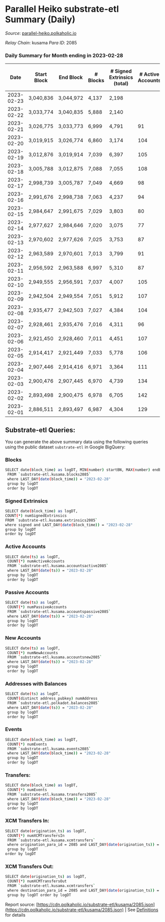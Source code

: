 # Parallel Heiko substrate-etl Summary (Daily)

_Source_: [parallel-heiko.polkaholic.io](https://parallel-heiko.polkaholic.io)

*Relay Chain*: kusama
*Para ID*: 2085



### Daily Summary for Month ending in 2023-02-28


| Date | Start Block | End Block | # Blocks | # Signed Extrinsics (total) | # Active Accounts | # Passive | # New | # Addresses with Balances | # Events | # Transfers | # XCM Transfers In | # XCM Transfers Out | Issues | 
| ---- | ----------- | --------- | -------- | --------------------------- | ----------------- | --------- | ----- | ------------------------- | -------- | ----------- | ------------------ | ------------------- | ------ |
| 2023-02-23 | 3,040,836 | 3,044,972 | 4,137 | 2,198 |  |  |  |  | 20,128 | 202  |   |   |  |
| 2023-02-22 | 3,033,774 | 3,040,835 | 5,888 | 2,140 |  |  |  | 24,297 | 23,453 | 252  |   |   |  |
| 2023-02-21 | 3,026,775 | 3,033,773 | 6,999 | 4,791 | 91 | 15 | 3 | 24,296 | 40,488 | 650  |   |   |  |
| 2023-02-20 | 3,019,915 | 3,026,774 | 6,860 | 3,174 | 104 | 20 | 4 | 24,293 | 31,808 | 500  | 49 ($14,610.18) | 68 ($47,521.59) |  |
| 2023-02-19 | 3,012,876 | 3,019,914 | 7,039 | 6,397 | 105 | 15 | 2 | 24,289 | 48,146 | 512  | 51 ($9,533.04) | 41 ($9,402.56) |  |
| 2023-02-18 | 3,005,788 | 3,012,875 | 7,088 | 7,055 | 108 | 15 | 8 | 24,287 | 52,753 | 889  | 99 ($22,095.25) | 107 ($46,910.81) |  |
| 2023-02-17 | 2,998,739 | 3,005,787 | 7,049 | 4,669 | 98 | 17 | 1 | 24,280 | 40,098 | 677  | 64 ($31,741.34) | 82 ($35,294.98) |  |
| 2023-02-16 | 2,991,676 | 2,998,738 | 7,063 | 4,237 | 94 | 15 | 3 | 24,279 | 37,234 | 582  | 38 ($12,299.91) | 46 ($51,552.04) |  |
| 2023-02-15 | 2,984,647 | 2,991,675 | 7,029 | 3,803 | 80 | 14 | 1 | 24,276 | 35,012 | 539  | 39 ($9,692.63) | 37 ($7,635.91) |  |
| 2023-02-14 | 2,977,627 | 2,984,646 | 7,020 | 3,075 | 77 | 18 | 4 | 24,275 | 31,074 | 434  | 40 ($54,510.42) | 48 ($7,872.65) |  |
| 2023-02-13 | 2,970,602 | 2,977,626 | 7,025 | 3,753 | 87 | 13 | 6 | 24,271 | 35,803 | 845  | 71 ($6,434.66) | 68 ($48,415.48) |  |
| 2023-02-12 | 2,963,589 | 2,970,601 | 7,013 | 3,799 | 91 | 13 | 2 | 24,265 | 34,862 | 481  | 35 ($6,532.61) | 36 ($5,433.70) |  |
| 2023-02-11 | 2,956,592 | 2,963,588 | 6,997 | 5,310 | 87 | 14 | 1 | 24,264 | 42,677 | 450  | 33 ($22,686.65) | 44 ($13,643.68) |  |
| 2023-02-10 | 2,949,555 | 2,956,591 | 7,037 | 4,007 | 105 | 18 | 5 | 24,263 | 37,015 | 855  | 66 ($12,076.26) | 78 ($13,543.01) |  |
| 2023-02-09 | 2,942,504 | 2,949,554 | 7,051 | 5,912 | 107 | 24 | 5 | 24,258 | 46,565 | 788  | 53 ($21,747.57) | 86 ($33,267.67) |  |
| 2023-02-08 | 2,935,477 | 2,942,503 | 7,027 | 4,384 | 104 | 16 | 3 | 24,253 | 38,415 | 558  | 34 ($16,719.38) | 40 ($28,788.39) |  |
| 2023-02-07 | 2,928,461 | 2,935,476 | 7,016 | 4,311 | 96 | 22 | 6 | 24,250 | 38,710 | 892  | 60 ($16,127.46) | 70 ($226,206.37) |  |
| 2023-02-06 | 2,921,450 | 2,928,460 | 7,011 | 4,451 | 107 | 17 | 4 | 24,244 | 39,395 | 752  | 67 ($102,856.14) | 75 ($161,241.10) |  |
| 2023-02-05 | 2,914,417 | 2,921,449 | 7,033 | 5,778 | 106 | 20 | 11 | 24,240 | 45,771 | 641  | 53 ($22,007.81) | 58 ($8,251.36) |  |
| 2023-02-04 | 2,907,446 | 2,914,416 | 6,971 | 3,364 | 111 | 20 | 3 | 24,229 | 33,835 | 773  | 53 ($13,350.83) | 66 ($60,539.39) |  |
| 2023-02-03 | 2,900,476 | 2,907,445 | 6,970 | 4,739 | 134 | 23 | 5 | 24,226 | 42,106 | 1,178  | 105 ($28,958.80) | 111 ($91,912.27) |  |
| 2023-02-02 | 2,893,498 | 2,900,475 | 6,978 | 6,705 | 142 | 20 | 1 | 24,221 | 53,000 | 1,654  | 96 ($39,568.39) | 119 ($91,136.55) |  |
| 2023-02-01 | 2,886,511 | 2,893,497 | 6,987 | 4,304 | 129 | 15 | 2 | 24,220 | 39,421 | 1,027  | 72 ($46,521.70) | 85 ($42,571.72) |  |

## Substrate-etl Queries:
You can generate the above summary data using the following queries using the public dataset `substrate-etl` in Google BigQuery:

### Blocks
```bash
SELECT date(block_time) as logDT, MIN(number) startBN, MAX(number) endBN, COUNT(*) numBlocks 
 FROM `substrate-etl.kusama.blocks2085`  
 where LAST_DAY(date(block_time)) = "2023-02-28" 
 group by logDT 
 order by logDT
```

### Signed Extrinsics
```bash
SELECT date(block_time) as logDT, 
COUNT(*) numSignedExtrinsics 
FROM `substrate-etl.kusama.extrinsics2085`  
where signed and LAST_DAY(date(block_time)) = "2023-02-28" 
group by logDT 
order by logDT
```

### Active Accounts
```bash
SELECT date(ts) as logDT, 
 COUNT(*) numActiveAccounts 
 FROM `substrate-etl.kusama.accountsactive2085` 
 where LAST_DAY(date(ts)) = "2023-02-28" 
 group by logDT 
 order by logDT
```

### Passive Accounts
```bash
SELECT date(ts) as logDT, 
 COUNT(*) numPassiveAccounts 
 FROM `substrate-etl.kusama.accountspassive2085` 
 where LAST_DAY(date(ts)) = "2023-02-28" 
 group by logDT 
 order by logDT
```

### New Accounts
```bash
SELECT date(ts) as logDT, 
 COUNT(*) numNewAccounts 
 FROM `substrate-etl.kusama.accountsnew2085` 
 where LAST_DAY(date(ts)) = "2023-02-28" 
 group by logDT
 order by logDT
```

### Addresses with Balances
```bash
SELECT date(ts) as logDT,
 COUNT(distinct address_pubkey) numAddress 
 FROM `substrate-etl.polkadot.balances2085` 
 where LAST_DAY(date(ts)) = "2023-02-28" 
 group by logDT 
 order by logDT
```

### Events
```bash
SELECT date(block_time) as logDT, 
 COUNT(*) numEvents 
 FROM `substrate-etl.kusama.events2085` 
 where LAST_DAY(date(block_time)) = "2023-02-28" 
 group by logDT 
 order by logDT
```

### Transfers:
```bash
SELECT date(block_time) as logDT, 
 COUNT(*) numEvents 
 FROM `substrate-etl.kusama.transfers2085` 
 where LAST_DAY(date(block_time)) = "2023-02-28" 
 group by logDT 
 order by logDT
```

### XCM Transfers In:
```bash
SELECT date(origination_ts) as logDT, 
 COUNT(*) numXCMTransfersIn 
 FROM `substrate-etl.kusama.xcmtransfers` 
 where origination_para_id = 2085 and LAST_DAY(date(origination_ts)) = "2023-02-28" 
 group by logDT 
order by logDT
```

### XCM Transfers Out:
```bash
SELECT date(origination_ts) as logDT, 
 COUNT(*) numXCMTransfersOut 
 FROM `substrate-etl.kusama.xcmtransfers` 
 where destination_para_id = 2085 and LAST_DAY(date(origination_ts)) = "2023-02-28" 
 group by logDT order by logDT
```


Report source: [https://cdn.polkaholic.io/substrate-etl/kusama/2085.json](https://cdn.polkaholic.io/substrate-etl/kusama/2085.json) | See [Definitions](/DEFINITIONS.md) for details
